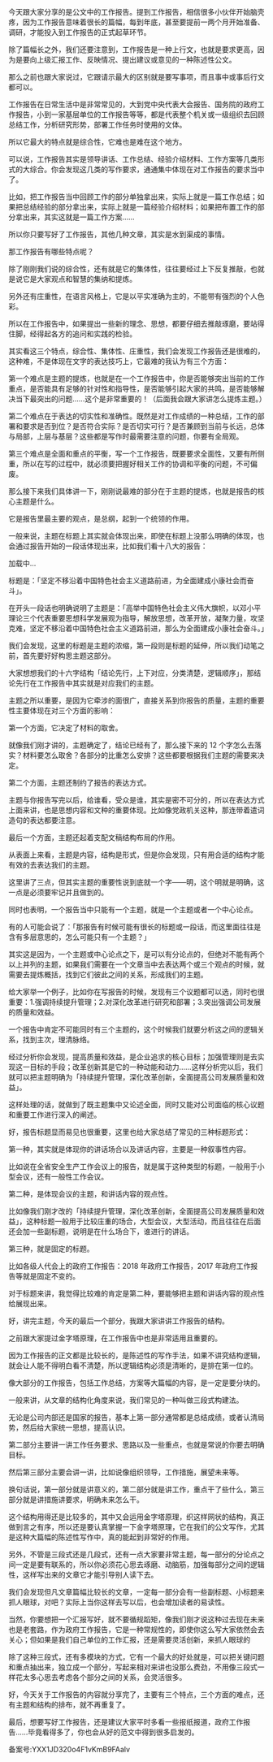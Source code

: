 今天跟大家分享的是公文中的工作报告。提到工作报告，相信很多小伙伴开始脑壳疼，因为工作报告意味着很长的篇幅，每到年底，甚至要提前一两个月开始准备、调研，才能投入到工作报告的正式起草环节。

除了篇幅长之外，我们还要注意到，工作报告是一种上行文，也就是要求更高，因为是要向上级汇报工作、反映情况、提出建议或意见的一种陈述性公文。

那么之前也跟大家说过，它跟请示最大的区别就是要写事项，而且事中或事后行文都可以。

工作报告在日常生活中是非常常见的，大到党中央代表大会报告、国务院的政府工作报告，小到一家基层单位的工作报告等等，都是代表整个机关或一级组织去回顾总结工作，分析研究形势，部署工作任务时使用的文体。

所以它最大的特点就是综合性，它难也是难在这个地方。

可以说，工作报告其实是领导讲话、工作总结、经验介绍材料、工作方案等几类形式的大综合。你会发现这几类的写作要求，通通集中体现在对工作报告的要求当中了。

比如，把工作报告当中回顾工作的部分单独拿出来，实际上就是一篇工作总结；如果把总结经验的部分拿出来，实际上就是一篇经验介绍材料；如果把布置工作的部分拿出来，其实这就是一篇工作方案……

所以你只要写好了工作报告，其他几种文章，其实是水到渠成的事情。

那工作报告有哪些特点呢？

除了刚刚我们说的综合性，还有就是它的集体性，往往要经过上下反复推敲，也就是说它是大家观点和智慧的集纳和提炼。

另外还有庄重性，在语言风格上，它是以平实准确为主的，不能带有强烈的个人色彩。

所以在工作报告中，如果提出一些新的理念、思想，都要仔细去推敲琢磨，要站得住脚，经得起各方的追问和实践的检验。

其实看这三个特点，综合性、集体性、庄重性，我们会发现工作报告还是很难的，这种难，不是体现在文字的表达技巧上，它最难的我认为有三个方面：

第一个难点是主题的提炼，也就是在一个工作报告中，你是否能够突出当前的工作重点，是否能具有足够的针对性和指导性，是否能够引起大家的共鸣，是否能够解决当下最突出的问题……这个是非常重要的！（后面我会跟大家讲怎么提炼主题。）

第二个难点在于表达的切实性和准确性。既然是对工作成绩的一种总结，工作的部署和要求是否到位？是否符合实际？是否切实可行？是否兼顾到当前与长远，总体与局部，上层与基层？这些都是写作时最需要注意的问题，你要有全局观。

第三个难点是全面和重点的平衡，写一个工作报告，既要要求全面性，又要有所侧重，所以在写的过程中，就必须要把握好相关工作的协调和平衡的问题，不可偏废。

那么接下来我们具体讲一下，刚刚说最难的部分在于主题的提炼，也就是报告的核心主题是什么。

它是报告里最主要的观点，是总纲，起到一个统领的作用。

一般来说，主题在标题上其实就会体现出来，即使在标题上没那么明确的体现，也会通过报告开始的一段话体现出来，比如我们看十八大的报告：

加载中...

标题是：「坚定不移沿着中国特色社会主义道路前进，为全面建成小康社会而奋斗」。

在开头一段话也明确说明了主题是：「高举中国特色社会主义伟大旗帜，以邓小平理论三个代表重要思想科学发展观为指导，解放思想，改革开放，凝聚力量，攻坚克难，坚定不移沿着中国特色社会主义道路前进，那么为全面建成小康社会奋斗。」

我们会发现，这里的标题是主题的浓缩，第一段则是标题的延伸，所以我们动笔之前，首先要好好构思主题这部分。

大家想想我们的十六字结构「结论先行，上下对应，分类清楚，逻辑顺序」，那结论先行在工作报告中其实就是对应我们的主题。

主题之所以重要，是因为它牵涉的面很广，直接关系到你报告的质量，主题的重要性主要体现在对三个方面的影响：

第一个方面，它决定了材料的取舍。

就像我们刚才讲的，主题确定了，结论已经有了，那么接下来的 12 个字怎么去落实？材料要怎么取舍？各部分的比重怎么安排？这些都要根据我们主题的需要来决定。

第二个方面，主题还制约了报告的表达方式。

主题与你报告写完以后，给谁看，受众是谁，其实是密不可分的，所以在表达方式上面来讲，也是思想内容和文种的重要体现。比如像党政机关这种，那连带着遣词造句的表达都要注意。

最后一个方面，主题还起着支配文稿结构布局的作用。

从表面上来看，主题是内容，结构是形式，但是你会发现，只有用合适的结构才能有效的去表达我们的主题。

这里讲了三点，但其实主题的重要性说到底就一个字——明，这个明就是明确，这一点是必须要牢记并且做到的。

同时也表明，一个报告当中只能有一个主题，就是一个主题或者一个中心论点。

有的人可能会说了：「那报告有时候可能有很长的标题或一段话，而这里面往往是含有多层意思的，怎么可能只有一个主题？」

其实这是因为，一个主题或中心论点之下，是可以有分论点的，但绝对不能有两个以上并列的主题，如果我们需要在一个文章当中去表达两个或三个观点的时候，就需要去提炼概括，找到它们彼此之间的关系，形成我们的主题。

给大家举一个例子，比如你在写报告的时候，发现有三个议题都可以选，同时也很重要：1.强调持续提升管理；2.对深化改革进行研究和部署；3.突出强调公司发展的质量和效益。

一个报告中肯定不可能同时有三个主题的，这个时候我们就要分析这之间的逻辑关系，找到主次，理清脉络。

经过分析你会发现，提高质量和效益，是企业追求的核心目标；加强管理则是去实现这一目标的手段；改革创新其是它的一种动能和动力……这样分析完以后，我们就可以把主题明确为「持续提升管理，深化改革创新，全面提高公司发展质量和效益」。

这样处理的话，就做到了既主题集中又论述全面，同时又能对公司面临的核心议题和重要工作进行深入的阐述。

好，报告标题显而易见也很重要，这里也给大家总结了常见的三种标题形式：

第一种，其实就是体现你的讲话场合以及讲话内容，主要是一种叙事性内容。

比如说在全省安全生产工作会议上的报告，就是属于这种类型的标题，一般用于小型会议，还有一般性工作会议。

第二种，是体现会议的主题，和讲话内容的观点性。

比如像我们刚才改的「持续提升管理，深化改革创新，全面提高公司发展质量和效益」，这种标题一般用于比较庄重的场合，大型会议，大型活动，而且往往在后面还会加一些副标题，说明是在什么场合下，谁进行的讲话。

第三种，就是固定的标题。

比如各级人代会上的政府工作报告：2018 年政府工作报告，2017 年政府工作报告等就是固定不变的。

对于标题来讲，我觉得比较难的肯定是第二种，要能够把主题和讲话内容的观点性给展现出来。

好，讲完主题，今天的最后一个部分，我跟大家讲讲工作报告的结构。

之前跟大家提过金字塔原理，在工作报告中也是非常适用且重要的。

因为工作报告的正文都是比较长的，是陈述性的写作手法，如果不讲究结构逻辑，就会让人能不得明白看不清楚，所以逻辑结构必须是清晰的，是排在第一位的。

像大部分的工作报告，包括工作总结，方案等大篇幅的内容，是一定是要分块的。

一般来讲，从文章的结构化角度来说，我们常见的一种叫做三段式构建法。

无论是公司内部还是国家的报告，基本上第一部分通常都是总结成绩，或者认清局势，然后给大家统一思想，提高认识。

第二部分主要讲一讲工作任务要求、思路以及一些重点，也就是常说的你要去明确目标。

然后第三部分主要会讲一讲，比如说像组织领导，工作措施，展望未来等。

换句话说，第一部分就是讲意义的，第二部分就是讲工作，重点干了些什么，第三部分就是讲措施讲要求，明确未来怎么干。

这个结构用得还是比较多的，其中又会运用金字塔原理，织这样网状的结构，真正做到言之有序，所以还是要认真掌握一下金字塔原理，它在我们的公文写作，尤其是这种大篇幅的陈述性写作中，真的能起到非常好的作用。

另外，不管是三段式还是几段式，还有一点大家要非常主题，每一部分的分论点之间一定是要有联系的，所以你必须花心思去琢磨、动脑筋，加强每部分之间的逻辑性，这样写出来的文章它才能引导别人读下去。

我们会发现但凡文章篇幅比较长的文章，一定每一部分会有一些副标题、小标题来抓人眼球，对吧？实际上当你这样去写以后，也会增加读者的易读性。

当然，你要想把一个汇报写好，就不要循规蹈矩，像我们刚才说这种过去现在未来也是老套路，作为政府工作报告，它是一种常规性的，即使你这么写大家依然会去关心；但如果是我们自己单位的工作汇报，还是需要灵活创新，来抓人眼球的

除了这种三段式，还有多模块的方式，它有一个最大的好处就是，可以把关键问题和重点抽出来，独立成一个部分，写起来相对来讲也没那么费劲，不用像三段式一样花太多心思去考虑各个部分之间的关系，会灵活很多。

好，今天关于工作报告的内容就分享完了，主要有三个特点，三个方面的难点，还有主题和结构的排布，就不再重复了。

最后，想要写好工作报告，还是建议大家平时多看一些报纸报道，政府工作报告……毕竟看得多了，你也会从好的范文中得到很多启发的。

  

备案号:YXX1JD320o4F1vKmB9FAalv